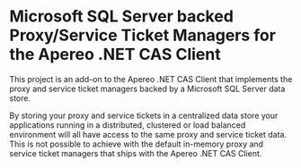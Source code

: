 # Microsoft SQL Server backed Proxy/Service Ticket Managers for the Apereo .NET CAS Client #

This project is an add-on to the Apereo .NET CAS Client that implements the proxy and service ticket managers backed by a Microsoft SQL Server data store.

By storing your proxy and service tickets in a centralized data store your applications running in a distributed, clustered or load balanced environment will all have access to the same proxy and service ticket data.  This is not possible to achieve with the default in-memory proxy and service ticket managers that ships with the Apereo .NET CAS Client.
